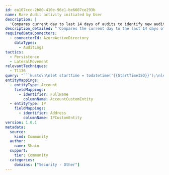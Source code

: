 ```yaml
---
id: ea107ccc-2b80-410e-96e1-be6607ce293b
name: Rare Audit activity initiated by User
description: |
  'Compares current day to last 14 days of audits to identify new audit activities. Useful for tracking malicious activity related to user/group additions/removals by specific users.'
description_detailed: "'Compares the current day to the last 14 days of audits to identify new audit activities by \nOperationName, InitiatedByUser, UserPrincipalName, PropertyName, newValue\nThis can be useful when attempting to track down malicious activity related to additions of \nnew users, additions to groups, removal from groups by specific users.'\n"
requiredDataConnectors:
  - connectorId: AzureActiveDirectory
    dataTypes:
      - AuditLogs
tactics:
  - Persistence
  - LateralMovement
relevantTechniques:
  - T1136
query: "```kusto\n\nlet starttime = todatetime('{{StartTimeISO}}');\nlet endtime = todatetime('{{EndTimeISO}}');\nlet auditLookback = starttime - 14d;\nlet propertyIgnoreList = dynamic([\"TargetId.UserType\", \"StsRefreshTokensValidFrom\", \"LastDirSyncTime\", \"DeviceOSVersion\", \"CloudDeviceOSVersion\", \"DeviceObjectVersion\"]);\nlet AuditTrail = AuditLogs \n| where TimeGenerated >= auditLookback and TimeGenerated < starttime\n| where isnotempty(tostring(parse_json(tostring(InitiatedBy.user)).userPrincipalName))\n| extend InitiatedByUser = tostring(parse_json(tostring(InitiatedBy.user)).userPrincipalName)\n| extend InitiatedByIPAddress = tostring(parse_json(tostring(InitiatedBy.user)).ipAddress)\n| extend ModProps = TargetResources.[0].modifiedProperties\n| extend TargetUserPrincipalName = tolower(tostring(TargetResources.[0].userPrincipalName))\n| extend TargetResourceName = tolower(tostring(TargetResources.[0].displayName))\n| mv-expand ModProps\n| extend PropertyName = tostring(ModProps.displayName), newValue = tostring(parse_json(tostring(ModProps.newValue))[0])\n| where PropertyName !in~ (propertyIgnoreList) and (PropertyName !~ \"Action Client Name\" and newValue !~ \"DirectorySync\") and (PropertyName !~ \"Included Updated Properties\" and newValue !~ \"LastDirSyncTime\")\n| summarize count() by OperationName, InitiatedByUser, InitiatedByIPAddress, TargetUserPrincipalName, PropertyName, TargetResourceName;\nlet AccountMods = AuditLogs \n| where TimeGenerated >= starttime\n| where isnotempty(tostring(parse_json(tostring(InitiatedBy.user)).userPrincipalName))\n| extend InitiatedByUser = tostring(parse_json(tostring(InitiatedBy.user)).userPrincipalName)\n| extend InitiatedByIPAddress = tostring(parse_json(tostring(InitiatedBy.user)).ipAddress)\n| extend ModProps = TargetResources.[0].modifiedProperties\n| extend TargetUserPrincipalName = tolower(tostring(TargetResources.[0].userPrincipalName))\n| extend TargetResourceName = tolower(tostring(TargetResources.[0].displayName))\n| mv-expand ModProps\n| extend PropertyName = tostring(ModProps.displayName), newValue = tostring(parse_json(tostring(ModProps.newValue))[0])\n| where PropertyName !in~ (propertyIgnoreList) and (PropertyName !~ \"Action Client Name\" and newValue !~ \"DirectorySync\") and (PropertyName !~ \"Included Updated Properties\" and newValue !~ \"LastDirSyncTime\")\n| extend ModifiedProps = pack(\"PropertyName\",PropertyName,\"newValue\",newValue, \"Id\", Id, \"CorrelationId\", CorrelationId) \n| summarize StartTimeUtc = min(TimeGenerated), EndTimeUtc = max(TimeGenerated), Activity = make_bag(ModifiedProps) by Type, InitiatedByUser, InitiatedByIPAddress, TargetUserPrincipalName, Category, OperationName, PropertyName, TargetResourceName;\nlet RareAudits = AccountMods | join kind= leftanti (\n   AuditTrail \n) on OperationName, InitiatedByUser, InitiatedByIPAddress;//, TargetUserPrincipalName, PropertyName; //uncomment if you want to see Rare Property changes to a given TargetUserPrincipalName.\nRareAudits \n| summarize StartTime = min(StartTimeUtc), EndTime = max(EndTimeUtc), make_set(Activity), make_set(PropertyName) by Type, InitiatedByUser, InitiatedByIPAddress, OperationName, TargetUserPrincipalName, TargetResourceName\n| order by InitiatedByUser asc, StartTime asc\n| extend timestamp = StartTime, AccountCustomEntity = InitiatedByUser, HostCustomEntity = iff(set_PropertyName has_any ('DeviceOSType', 'CloudDeviceOSType'), TargetResourceName, ''), IPCustomEntity = InitiatedByIPAddress\n```"
entityMappings:
  - entityType: Account
    fieldMappings:
      - identifier: FullName
        columnName: AccountCustomEntity
  - entityType: IP
    fieldMappings:
      - identifier: Address
        columnName: IPCustomEntity
version: 1.0.1
metadata:
  source:
    kind: Community
  author:
    name: Shain
  support:
    tier: Community
  categories:
    domains: ["Security - Other"]
---
```


